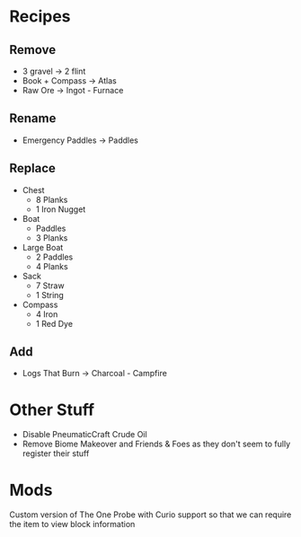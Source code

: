 # Recipes

## Remove

- 3 gravel -> 2 flint
- Book + Compass -> Atlas
- Raw Ore -> Ingot - Furnace

## Rename

- Emergency Paddles -> Paddles

## Replace

- Chest
  - 8 Planks
  - 1 Iron Nugget
- Boat
  - Paddles
  - 3 Planks
- Large Boat
  - 2 Paddles
  - 4 Planks
- Sack
  - 7 Straw
  - 1 String
- Compass
  - 4 Iron
  - 1 Red Dye

## Add

- Logs That Burn -> Charcoal - Campfire

# Other Stuff

- Disable PneumaticCraft Crude Oil
- Remove Biome Makeover and Friends & Foes as they don't seem to fully register their stuff

# Mods

Custom version of The One Probe with Curio support so that we can require the item to view block information
